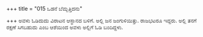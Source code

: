 +++
title = "015 ಒಡನೆ ಬೆಮ್ಬತ್ತಿದನು"

+++
ಅವಳು ಓಡಿದುದು ವಿರಾಟನ ಆಸ್ಥಾನದ ಬಳಿಗೆ. ಅಲ್ಲಿ ಜನ ಜಂಗುಳಿಯಿತ್ತು. ರಾಜಭಟರೂ ಇದ್ದರು. ಅಲ್ಲಿ ತನಗೆ ರಕ್ಷಣೆ ಸಿಗಬಹುದು ಎಂಬ ಆಶೆಯಿಂದ ಅವಳು ಅಲ್ಲಿಗೆ ಓಡಿ ಬಂದಿದ್ದಳು.